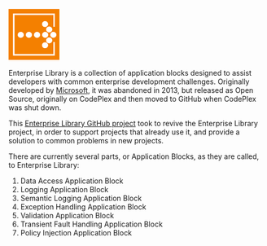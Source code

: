 ![logo](images/entlib_new_icon_100x100.png)

Enterprise Library is a collection of application blocks designed to assist developers with common enterprise development
challenges. Originally developed by [Microsoft](https://docs.microsoft.com/en-us/previous-versions/msp-n-p/dn169621(v=pandp.10)), it was abandoned in 2013, but released as Open Source, originally on
CodePlex and then moved to GitHub when CodePlex was shut down.

This [Enterprise Library GitHub project](https://github.com/EnterpriseLibrary) took to revive the Enterprise Library
project, in order to support projects that already use it, and provide a solution to common problems in new projects.

There are currently several parts, or Application Blocks, as they are called, to Enterprise Library:
1. Data Access Application Block
2. Logging Application Block
3. Semantic Logging Application Block
4. Exception Handling Application Block
5. Validation Application Block
6. Transient Fault Handling Application Block
7. Policy Injection Application Block
